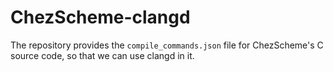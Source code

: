 # ChezScheme-clangd
The repository provides the `compile_commands.json` file for ChezScheme's C source code, so that we can use clangd in it.
